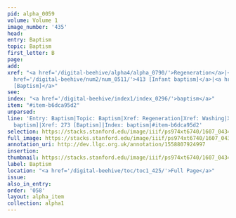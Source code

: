 ```yaml
---
pid: alpha_0059
volume: Volume 1
image_number: '435'
head:
entry: Baptism
topic: Baptism
first_letter: B
page:
add:
xref: "<a href='/digital-beehive/alpha4/alpha_0790/'>Regeneration</a>|<a href='/digital-beehive/alpha5/alpha_1027/'>Washing</a>|<a
  href='/digital-beehive/num2/num_0511/'>413 [Infant baptism]</a>|<a href='/digital-beehive/num2/num_0308/'>273
  [Baptism]</a>"
see:
index: "<a href='/digital-beehive/index1/index_0296/'>baptism</a>"
item: "#item-b6dca95d2"
unparsed:
line: 'Entry: Baptism|Topic: Baptism|Xref: Regeneration|Xref: Washing|Xref: 413 [Infant
  baptism]|Xref: 273 [Baptism]|Index: baptism|#item-b6dca95d2'
selection: https://stacks.stanford.edu/image/iiif/ps974xt6740/1607_0434/355,1655,3066,697/full/0/default.jpg
full_image: https://stacks.stanford.edu/image/iiif/ps974xt6740/1607_0434/full/full/0/default.jpg
annotation_uri: http://dev.llgc.org.uk/annotation/1558807924997
insertion:
thumbnail: https://stacks.stanford.edu/image/iiif/ps974xt6740/1607_0434/355,1655,600,180/250,/0/default.jpg
label: Baptism
location: "<a href='/digital-beehive/toc/toc1_425/'>Full Page</a>"
issue:
also_in_entry:
order: '058'
layout: alpha_item
collection: alpha1
---
```

